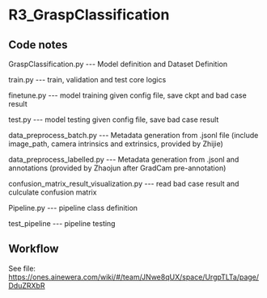 # R3_GraspClassification

## Code notes
GraspClassification.py --- Model definition and Dataset Definition

train.py --- train, validation and test core logics

finetune.py --- model training given config file, save ckpt and bad case result

test.py --- model testing given config file, save bad case result

data_preprocess_batch.py --- Metadata generation from .jsonl file (include image_path, camera intrinsics and extrinsics, provided by Zhijie)

data_preprocess_labelled.py --- Metadata generation from .jsonl and annotations (provided by Zhaojun after GradCam pre-annotation)

confusion_matrix_result_visualization.py --- read bad case result and culculate confusion matrix

Pipeline.py --- pipeline class definition

test_pipeline --- pipeline testing

## Workflow
See file: https://ones.ainewera.com/wiki/#/team/JNwe8qUX/space/UrgpTLTa/page/DduZRXbR
